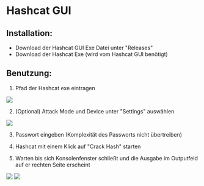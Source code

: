 # Hashcat GUI

## Installation:
* Download der Hashcat GUI Exe Datei unter "Releases"
* Download der Hashcat Exe (wird vom Hashcat GUI benötigt)

## Benutzung:
1. Pfad der Hashcat exe eintragen

<img src="https://raw.githubusercontent.com/LinuxTux23/hashcatGUI/master/img/gui.PNG">

2. (Optional) Attack Mode und Device unter "Settings" auswählen

<img src="https://raw.githubusercontent.com/LinuxTux23/hashcatGUI/master/img/settings.PNG">

3. Passwort eingeben (Komplexität des Passworts nicht übertreiben)

4. Hashcat mit einem Klick auf "Crack Hash" starten

5. Warten bis sich Konsolenfenster schließt und die Ausgabe im Outputfeld auf er rechten Seite erscheint

<img src="https://raw.githubusercontent.com/LinuxTux23/hashcatGUI/master/img/cracked.PNG">

<img src="https://raw.githubusercontent.com/LinuxTux23/hashcatGUI/master/img/cracked-1.PNG">

